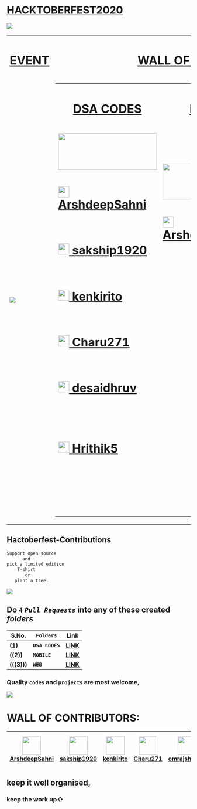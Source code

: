 # [HACKTOBERFEST2020](https://hacktoberfest.digitalocean.com/)

<a href="https://hacktoberfest.digitalocean.com/"><img src="https://res.cloudinary.com/practicaldev/image/fetch/s--F2dUk6XP--/c_imagga_scale,f_auto,fl_progressive,h_420,q_auto,w_1000/https://dev-to-uploads.s3.amazonaws.com/i/2gkfxydka19y491lh63n.jpg"></a>
<table>
      <tr>
            <th><h1><a href="https://hacktoberfest.digitalocean.com/">EVENT</a></h1></th>
      <th><h1><a href="#wall">WALL OF CONTRIBUTORS</a></h1></th>
      </tr>
      <tr>
            <td><a href="https://hacktoberfest.digitalocean.com/"><img src="https://avatars3.githubusercontent.com/u/71652614?s=400&v=4"></a></td>
            <td>
                  <table>
                        <tr>
                        <th><h1><a href="https://github.com/ArshdeepSahni/Hacktoberfest-Contributions/tree/main/DSA%20CODES">DSA CODES</a></h1></th>
                        <th><h1><a href="https://github.com/ArshdeepSahni/Hacktoberfest-Contributions/tree/main/MOBILE">MOBILE</a></h1></th>
                        <th><h1><a href="https://github.com/ArshdeepSahni/Hacktoberfest-Contributions/tree/main/WEB">WEB</a></h1></th>
                        </tr>
                        <tr>
                              <td><br><img width=270 height=100 src="https://simplesnippets.tech/wp-content/uploads/2019/04/data-structures-and-algorithms-course-for-beginners1.jpg"><br><h1><a href="https://github.com/ArshdeepSahni"><img  height=30 width=30 src="https://avatars1.githubusercontent.com/u/56549294?s=460&u=b7186b77504fd4e6a9edce2287973b4843521010&v=4"> ArshdeepSahni</a></h1><br><h1><a href="https://github.com/sakship1920"><img  height=30 width=30 src="https://avatars0.githubusercontent.com/u/64771223?s=400&v=4"> sakship1920</a></h1><br><h1><a href="https://github.com/kenkirito"><img  height=30 width=30 src="https://avatars0.githubusercontent.com/u/68530218?s=400&u=dc6d15911bcb188d87d3e2249de7c19ce7d5234f&v=4"> kenkirito</a></h1><br><h1><a href="https://github.com/Charu271"><img  height=30 width=30 src="https://avatars0.githubusercontent.com/u/60181628?s=400&u=d1760e958bbc86a8346a17906fccacb241277eb8&v=4"> Charu271</a></h1><br><h1><a href="https://github.com/desaidhruv"><img  height=30 width=30 src="https://avatars3.githubusercontent.com/u/40533390?s=400&u=df848c691d9f62cde541b07545b9ded712b509b5&v=4"> desaidhruv</a></h1><br><br><br><h1><a href="https://github.com/Hrithik5"><img  height=30 width=30 src="https://avatars2.githubusercontent.com/u/60300927?s=400&u=353fa79c5ec18f9ed354737199d1764a18ec469e&v=4"> Hrithik5</a></h1><br><br><br><br><br><br><br>
</td>
                              <td><img width=270 height=100 src="https://www.angelseoservices.com/wp-content/uploads/2020/04/mobile-app-development-for-startup-owners.jpeg"><br><h1><a href="https://github.com/ArshdeepSahni"><img  height=30 width=30 src="https://avatars1.githubusercontent.com/u/56549294?s=460&u=b7186b77504fd4e6a9edce2287973b4843521010&v=4"> ArshdeepSahni</a></h1><br><br><br><br><br><br><br><br><br><br><br><br><br><br><br><br><br><br><br><br><br><br><br><br><br><br><br><br><br><br><br></td>
                              <td><img width=270 height=100 src="https://miro.medium.com/max/1200/1*pE2fOVDikEUwiQJlh4ggzg.jpeg"><br><h1><a href="https://github.com/ArshdeepSahni"><img  height=30 width=30 src="https://avatars1.githubusercontent.com/u/56549294?s=460&u=b7186b77504fd4e6a9edce2287973b4843521010&v=4"> ArshdeepSahni</a></h1><br><h1><a href="https://github.com/sakship1920"><img  height=30 width=30 src="https://avatars0.githubusercontent.com/u/64771223?s=400&v=4"> sakship1920</a></h1><br><h1><a href="https://github.com/kenkirito"><img  height=30 width=30 src="https://avatars0.githubusercontent.com/u/68530218?s=400&u=dc6d15911bcb188d87d3e2249de7c19ce7d5234f&v=4"> kenkirito</a></h1><br><h1><a href="https://github.com/omrajsharma"><img  height=30 width=30 src="https://avatars0.githubusercontent.com/u/60071210?s=400&u=49d81f669c0b34a1100bbcd4743223e361dad0e8&v=4"> omrajsharma</a></h1><br></h1><br><h1><a href="https://github.com/DEEPAK-crypto"><img  height=30 width=30 src="https://avatars0.githubusercontent.com/u/60153470?s=400&u=6d7a65bf294a8530d195b023b9439c3153ed3666&v=4"> DEEPAK-crypto</a></h1><br><br><br><br><br><br><br><br><br><br><br></td>
                        </tr>
                  </table>
            </td>
      </tr>
</table>

<!--h1><a href="https://github.com/ArshdeepSahni"><img  height=30 width=30 src="https://avatars1.githubusercontent.com/u/56549294?s=460&u=b7186b77504fd4e6a9edce2287973b4843521010&v=4"> ArshdeepSahni</a></h1--->


<!--h1><a href="https://github.com/sakship1920"><img  height=30 width=30 src="https://avatars0.githubusercontent.com/u/64771223?s=400&v=4"> sakship1920</a></h1--->


<!--h1><a href="https://github.com/kenkirito"><img  height=30 width=30 src="https://avatars0.githubusercontent.com/u/68530218?s=400&u=dc6d15911bcb188d87d3e2249de7c19ce7d5234f&v=4"> kenkirito</a></h1--->


<!--h1><a href="https://github.com/Charu271"><img  height=30 width=30 src="https://avatars0.githubusercontent.com/u/60181628?s=400&u=d1760e958bbc86a8346a17906fccacb241277eb8&v=4"> Charu271</a></h1--->


<!--h1><a href="https://github.com/omrajsharma"><img  height=30 width=30 src="https://avatars0.githubusercontent.com/u/600712
10?s=400&u=49d81f669c0b34a1100bbcd4743223e361dad0e8&v=4"> omrajsharma</a></h1--->


## Hactoberfest-Contributions
```css
Support open source 
      and 
pick a limited edition 
    T-shirt 
       or
   plant a tree.
```
<img src="https://hacktoberfest.sensenet.com/img/hacktoberfest_Logo.png">

## Do `4` _`Pull Requests`_ into any of these created _folders_

|**S.No.**|**`Folders`**|**Link**|
|-----|-------|----|
|**(1)**|**`DSA CODES`**|**[LINK](https://github.com/ArshdeepSahni/Hacktoberfest-Contributions/tree/main/DSA%20CODES)**|
|**((2))**|**`MOBILE`**|**[LINK](https://github.com/ArshdeepSahni/Hacktoberfest-Contributions/tree/main/MOBILE)**|
|**(((3)))**|**`WEB`**|**[LINK](https://github.com/ArshdeepSahni/Hacktoberfest-Contributions/tree/main/WEB)**|

### Quality `codes` and `projects` are most welcome,

<img src="https://devfolio.co/blog/content/images/2020/09/Hacktoberfest-Twitter-2.png">

<h1 id="wall">WALL OF CONTRIBUTORS:</h1>


|<img  height=50 width=50 src="https://avatars1.githubusercontent.com/u/56549294?s=460&u=b7186b77504fd4e6a9edce2287973b4843521010&v=4"><br>[ArshdeepSahni](https://github.com/ArshdeepSahni)|<img  height=50 width=50 src="https://avatars0.githubusercontent.com/u/64771223?s=400&v=4"><br>[sakship1920](https://github.com/sakship1920)|<img  height=50 width=50 src="https://avatars0.githubusercontent.com/u/68530218?s=400&u=dc6d15911bcb188d87d3e2249de7c19ce7d5234f&v=4"><br>[kenkirito](https://github.com/kenkirito)|<img  height=50 width=50 src="https://avatars0.githubusercontent.com/u/60181628?s=400&u=d1760e958bbc86a8346a17906fccacb241277eb8&v=4"><br>[Charu271](https://github.com/Charu271)|<img  height=50 width=50 src="https://avatars0.githubusercontent.com/u/60071210?s=400&u=49d81f669c0b34a1100bbcd4743223e361dad0e8&v=4"><br>[omrajsharma](https://github.com/omrajsharma)|<img  height=50 width=50 src="https://avatars0.githubusercontent.com/u/60153470?s=400&u=6d7a65bf294a8530d195b023b9439c3153ed3666&v=4"><br>[DEEPAK-crypto](https://github.com/DEEPAK-crypto)|<img  height=50 width=50 src="https://avatars3.githubusercontent.com/u/40533390?s=400&u=df848c691d9f62cde541b07545b9ded712b509b5&v=4"><br>[desaidhruv](https://github.com/desaidhruv)|<img  height=50 width=50 src="https://avatars2.githubusercontent.com/u/60300927?s=400&u=353fa79c5ec18f9ed354737199d1764a18ec469e&v=4"><br>[Hrithik5](https://github.com/Hrithik5)|
|---|---|---|---|---|---|---|---|





## keep it well organised,
### keep the work up⇧
